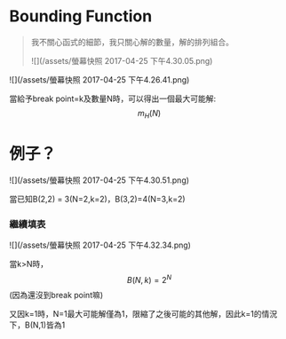 # Bounding Function

> 我不關心函式的細節，我只關心解的數量，解的排列組合。
>
> ![](/assets/螢幕快照 2017-04-25 下午4.30.05.png)



![](/assets/螢幕快照 2017-04-25 下午4.26.41.png)

當給予break point=k及數量N時，可以得出一個最大可能解:$$m_H(N)$$

# 例子？

![](/assets/螢幕快照 2017-04-25 下午4.30.51.png)

當已知B\(2,2\) = 3\(N=2,k=2\)，B\(3,2\)=4\(N=3,k=2\)

### 繼續填表

![](/assets/螢幕快照 2017-04-25 下午4.32.34.png)

當k&gt;N時，$$B(N,k) = 2^N$$\(因為還沒到break point嘛\)

又因k=1時，N=1最大可能解僅為1，限縮了之後可能的其他解，因此k=1的情況下，B\(N,1\)皆為1

